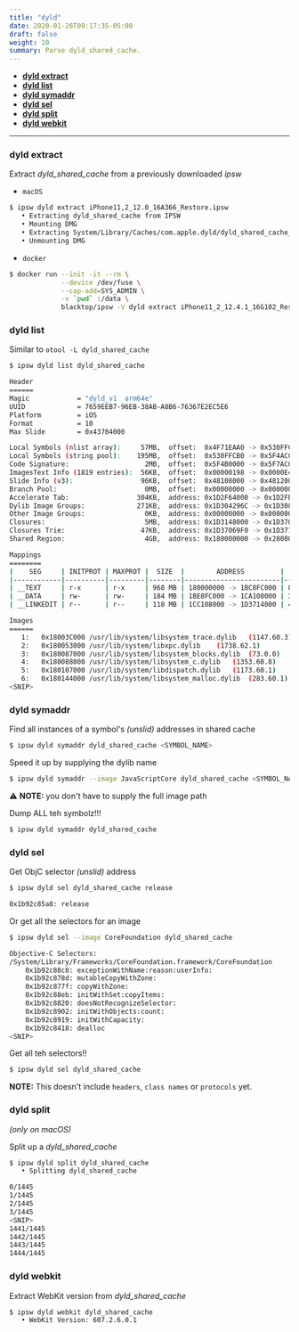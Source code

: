 ```yaml
---
title: "dyld"
date: 2020-01-26T09:17:35-05:00
draft: false
weight: 10
summary: Parse dyld_shared_cache.
---
```


- [**dyld extract**](#dyld-extract)
- [**dyld list**](#dyld-list)
- [**dyld symaddr**](#dyld-symaddr)
- [**dyld sel**](#dyld-sel)
- [**dyld split**](#dyld-split)
- [**dyld webkit**](#dyld-webkit)

---

### **dyld extract**

Extract _dyld_shared_cache_ from a previously downloaded _ipsw_

- `macOS`

```bash
$ ipsw dyld extract iPhone11,2_12.0_16A366_Restore.ipsw
   • Extracting dyld_shared_cache from IPSW
   • Mounting DMG
   • Extracting System/Library/Caches/com.apple.dyld/dyld_shared_cache_arm64e to dyld_shared_cache
   • Unmounting DMG
```

- `docker`

```bash
$ docker run --init -it --rm \
             --device /dev/fuse \
             --cap-add=SYS_ADMIN \
             -v `pwd` :/data \
             blacktop/ipsw -V dyld extract iPhone11_2_12.4.1_16G102_Restore.ipsw
```

### **dyld list**

Similar to `otool -L dyld_shared_cache`

```bash
$ ipsw dyld list dyld_shared_cache

Header
======
Magic            = "dyld_v1  arm64e"
UUID             = 7659EEB7-96EB-38AB-A8B6-76367E2EC5E6
Platform         = iOS
Format           = 10
Max Slide        = 0x43704000

Local Symbols (nlist array):     57MB,  offset:  0x4F71EAA0 -> 0x530FFCB0
Local Symbols (string pool):    195MB,  offset:  0x530FFCB0 -> 0x5F4ACCED
Code Signature:                   2MB,  offset:  0x5F4B0000 -> 0x5F7AC000
ImagesText Info (1819 entries):  56KB,  offset:  0x00000198 -> 0x0000E4F8
Slide Info (v3):                 96KB,  offset:  0x48108000 -> 0x48120000
Branch Pool:                      0MB,  offset:  0x00000000 -> 0x00000000
Accelerate Tab:                 304KB,  address: 0x1D2F64000 -> 0x1D2FB0000
Dylib Image Groups:             271KB,  address: 0x1D304296C -> 0x1D30868A8
Other Image Groups:               0KB,  address: 0x00000000 -> 0x00000000
Closures:                         5MB,  address: 0x1D3148000 -> 0x1D37069F0
Closures Trie:                   47KB,  address: 0x1D37069F0 -> 0x1D3712760
Shared Region:                    4GB,  address: 0x180000000 -> 0x280000000

Mappings
========
|    SEG     | INITPROT | MAXPROT |  SIZE  |        ADDRESS         |     FILE OFFSET      |
|------------|----------|---------|--------|------------------------|----------------------|
| __TEXT     | r-x      | r-x     | 968 MB | 180000000 -> 1BC8FC000 | 00000000 -> 3C8FC000 |
| __DATA     | rw-      | rw-     | 184 MB | 1BE8FC000 -> 1CA108000 | 3C8FC000 -> 48108000 |
| __LINKEDIT | r--      | r--     | 118 MB | 1CC108000 -> 1D3714000 | 48108000 -> 4F714000 |

Images
======
   1:	0x18003C000	/usr/lib/system/libsystem_trace.dylib	(1147.60.3)
   2:	0x180053000	/usr/lib/system/libxpc.dylib	(1738.62.1)
   3:	0x180087000	/usr/lib/system/libsystem_blocks.dylib	(73.0.0)
   4:	0x180088000	/usr/lib/system/libsystem_c.dylib	(1353.60.8)
   5:	0x180107000	/usr/lib/system/libdispatch.dylib	(1173.60.1)
   6:	0x180144000	/usr/lib/system/libsystem_malloc.dylib	(283.60.1)
<SNIP>
```

### **dyld symaddr**

Find all instances of a symbol's _(unslid)_ addresses in shared cache

```bash
$ ipsw dyld symaddr dyld_shared_cache <SYMBOL_NAME>
```

Speed it up by supplying the dylib name

```bash
$ ipsw dyld symaddr --image JavaScriptCore dyld_shared_cache <SYMBOL_NAME>
```

⚠️ **NOTE:** you don't have to supply the full image path

Dump ALL teh symbolz!!!

```bash
$ ipsw dyld symaddr dyld_shared_cache
```

### **dyld sel**

Get ObjC selector _(unslid)_ address

```bash
$ ipsw dyld sel dyld_shared_cache release

0x1b92c85a8: release
```

Or get all the selectors for an image

```bash
$ ipsw dyld sel --image CoreFoundation dyld_shared_cache

Objective-C Selectors:
/System/Library/Frameworks/CoreFoundation.framework/CoreFoundation
    0x1b92c88c8: exceptionWithName:reason:userInfo:
    0x1b92c878d: mutableCopyWithZone:
    0x1b92c877f: copyWithZone:
    0x1b92c88eb: initWithSet:copyItems:
    0x1b92c8820: doesNotRecognizeSelector:
    0x1b92c8902: initWithObjects:count:
    0x1b92c8919: initWithCapacity:
    0x1b92c8418: dealloc
<SNIP>
```

Get all teh selectors!!

```bash
$ ipsw dyld sel dyld_shared_cache
```

**NOTE:** This doesn't include `headers`, `class names` or `protocols` yet.

### **dyld split**

_(only on macOS)_

Split up a _dyld_shared_cache_

```bash
$ ipsw dyld split dyld_shared_cache
   • Splitting dyld_shared_cache

0/1445
1/1445
2/1445
3/1445
<SNIP>
1441/1445
1442/1445
1443/1445
1444/1445
```

### **dyld webkit**

Extract WebKit version from _dyld_shared_cache_

```bash
$ ipsw dyld webkit dyld_shared_cache
   • WebKit Version: 607.2.6.0.1
```
